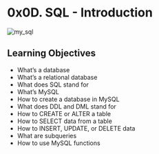 # 0x0D. SQL - Introduction

![my_sql](https://github.com/obithelight/alx-higher_level_programming/assets/91734251/d30869ba-cc02-4033-a332-aa361a2fe7e9)

## Learning Objectives

- What’s a database
- What’s a relational database
- What does SQL stand for
- What’s MySQL
- How to create a database in MySQL
- What does DDL and DML stand for
- How to CREATE or ALTER a table
- How to SELECT data from a table
- How to INSERT, UPDATE, or DELETE data
- What are subqueries
- How to use MySQL functions
